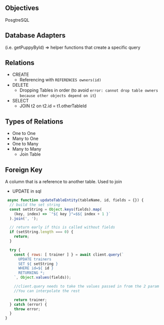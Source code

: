 ## Objectives
PosgtreSQL
## Database Adapters 
(i.e. getPuppyById) => helper functions that create a specific query

## Relations
- CREATE
    - Referencing with `REFERENCES owners(id)`
- DELETE
    - Dropping Tables in order (to avoid `error: cannot drop table owners because other objects depend on it`)
- SELECT 
    - JOIN t2 on t2.id = t1.otherTableId

## Types of Relations 
- One to One 
- Many to One 
- One to Many 
- Many to Many 
    - Join Table 

## Foreign Key
A column that is a reference to another table. Used to join

- UPDATE in sql 

```js 
 async function updateTableEntity(tableName, id, fields = {}) {
  // build the set string
  const setString = Object.keys(fields).map(
    (key, index) => `"${ key }"=$${ index + 1 }`
  ).join(', ');

  // return early if this is called without fields
  if (setString.length === 0) {
    return;
  }

  try {
    const { rows: [ trainer ] } = await client.query(`
      UPDATE trainers
      SET ${ setString }
      WHERE id=${ id }
      RETURNING *;
    `, Object.values(fields));

    //client.query needs to take the values passed in from the 2 param Object.values(fields). 
    //You can interpolate the rest 

    return trainer;
  } catch (error) {
    throw error;
  }
}
```
